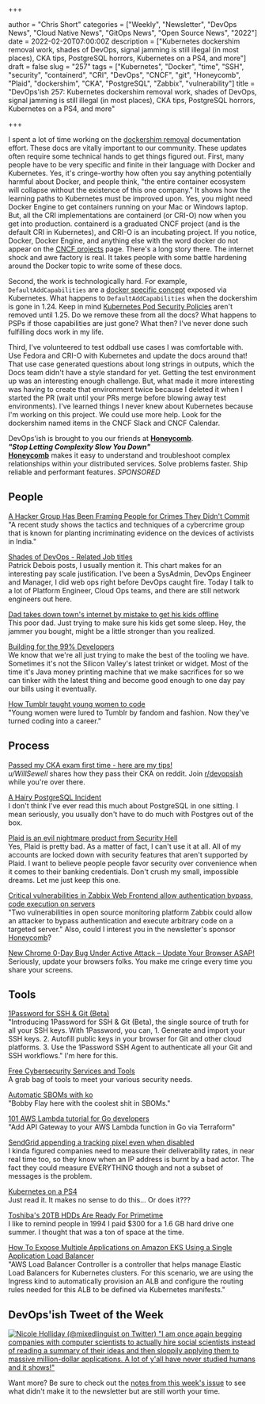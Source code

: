 +++

author = "Chris Short"
categories = ["Weekly", "Newsletter", "DevOps News", "Cloud Native News", "GitOps News", "Open Source News", "2022"]
date = 2022-02-20T07:00:00Z
description = ["Kubernetes dockershim removal work, shades of DevOps, signal jamming is still illegal (in most places), CKA tips, PostgreSQL horrors, Kubernetes on a PS4, and more"]
draft = false
slug = "257"
tags = ["Kubernetes", "Docker", "time", "SSH", "security", "containerd", "CRI", "DevOps", "CNCF", "git", "Honeycomb", "Plaid", "dockershim", "CKA", "PostgreSQL", "Zabbix", "vulnerability"]
title = "DevOps'ish 257: Kubernetes dockershim removal work, shades of DevOps, signal jamming is still illegal (in most places), CKA tips, PostgreSQL horrors, Kubernetes on a PS4, and more"

+++

I spent a lot of time working on the [dockershim removal](https://k8s.io/dockershim) documentation effort. These docs are vitally important to our community. These updates often require some technical hands to get things figured out. First, many people have to be very specific and finite in their language with Docker and Kubernetes. Yes, it's cringe-worthy how often you say anything potentially harmful about Docker, and people think, "the entire container ecosystem will collapse without the existence of this one company." It shows how the learning paths to Kubernetes must be improved upon. Yes, you might need Docker Engine to get containers running on your Mac or Windows laptop. But, all the CRI implementations are containerd (or CRI-O) now when you get into production. containerd is a graduated CNCF project (and is the default CRI in Kubernetes), and CRI-O is an incubating project. If you notice, Docker, Docker Engine, and anything else with the word docker do not appear on the [CNCF projects](https://www.cncf.io/projects/) page. There's a long story there. The internet shock and awe factory is real. It takes people with some battle hardening around the Docker topic to write some of these docs.

Second, the work is technologically hard. For example, `DefaultAddCapabilities` are a [docker specific concept](https://docs.petty.company/engine/reference/run/#runtime-privilege-and-linux-capabilities) exposed via Kubernetes. What happens to `DefaultAddCapabilities` when the dockershim is gone in 1.24. Keep in mind [Kubernetes Pod Security Policies](https://kubernetes.io/docs/concepts/policy/pod-security-policy/) aren't removed until 1.25. Do we remove these from all the docs? What happens to PSPs if those capabilities are just gone? What then? I've never done such fulfilling docs work in my life.

Third, I've volunteered to test oddball use cases I was comfortable with. Use Fedora and CRI-O with Kubernetes and update the docs around that! That use case generated questions about long strings in outputs, which the Docs team didn't have a style standard for yet. Getting the test environment up was an interesting enough challenge. But, what made it more interesting was having to create that environment twice because I deleted it when I started the PR (wait until your PRs merge before blowing away test environments). I've learned things I never knew about Kubernetes because I'm working on this project. We could use more help. Look for the dockershim named items in the CNCF Slack and CNCF Calendar.

DevOps'ish is brought to you our friends at [**Honeycomb**](https://ui.honeycomb.io/signup?&utm_source=devopsish&utm_medium=newsletter&utm_campaign=ad&utm_content=product-signup).  
***"Stop Letting Complexity Slow You Down"***  
[**Honeycomb**](https://ui.honeycomb.io/signup?&utm_source=devopsish&utm_medium=newsletter&utm_campaign=ad&utm_content=product-signup) makes it easy to understand and troubleshoot complex relationships within your distributed services. Solve problems faster. Ship reliable and performant features. *SPONSORED*

## People

[A Hacker Group Has Been Framing People for Crimes They Didn't Commit](https://gizmodo.com/a-hacker-group-has-been-framing-people-for-crimes-they-1848522497)  
"A recent study shows the tactics and techniques of a cybercrime group that is known for planting incriminating evidence on the devices of activists in India."

[Shades of DevOps - Related Job titles](https://www.jedi.be/blog/2022/02/11/shades-of-devops-roles/)  
Patrick Debois posts, I usually mention it. This chart makes for an interesting pay scale justification. I've been a SysAdmin, DevOps Engineer and Manager, I did web ops right before DevOps caught fire. Today I talk to a lot of Platform Engineer, Cloud Ops teams, and there are still network engineers out here.

[Dad takes down town's internet by mistake to get his kids offline](https://www.bleepingcomputer.com/news/technology/dad-takes-down-towns-internet-by-mistake-to-get-his-kids-offline/)  
This poor dad. Just trying to make sure his kids get some sleep. Hey, the jammer you bought, might be a little stronger than you realized.

[Building for the 99% Developers](https://future.a16z.com/software-development-building-for-99-developers/)  
We know that we're all just trying to make the best of the tooling we have. Sometimes it's not the Silicon Valley's latest trinket or widget. Most of the time it's Java money printing machine that we make sacrifices for so we can tinker with the latest thing and become good enough to one day pay our bills using it eventually.

[How Tumblr taught young women to code](https://mashable.com/article/tumblr-girl-learn-code)  
"Young women were lured to Tumblr by fandom and fashion. Now they've turned coding into a career."

## Process

[Passed my CKA exam first time - here are my tips!](https://www.reddit.com/r/kubernetes/comments/ssk065/passed_my_cka_exam_first_time_here_are_my_tips/)  
*u/WillSewell* shares how they pass their CKA on reddit. Join [r/devopsish](https://www.reddit.com/r/devopsish/) while you're over there.

[A Hairy PostgreSQL Incident](https://ardentperf.com/2022/02/10/a-hairy-postgresql-incident/)  
I don't think I've ever read this much about PostgreSQL in one sitting. I mean seriously, you usually don't have to do much with Postgres out of the box.

[Plaid is an evil nightmare product from Security Hell](https://drewdevault.com/2022/02/19/Plaid-is-an-evil-nightmare-product.html)  
Yes, Plaid is pretty bad. As a matter of fact, I can't use it at all. All of my accounts are locked down with security features that aren't supported by Plaid. I want to believe people people favor security over convenience when it comes to their banking credentials. Don't crush my small, impossible dreams. Let me just keep this one.

[Critical vulnerabilities in Zabbix Web Frontend allow authentication bypass, code execution on servers](https://portswigger.net/daily-swig/critical-vulnerabilities-in-zabbix-web-frontend-allow-authentication-bypass-code-execution-on-servers)  
"Two vulnerabilities in open source monitoring platform Zabbix could allow an attacker to bypass authentication and execute arbitrary code on a targeted server." Also, could I interest you in the newsletter's sponsor [Honeycomb](https://ui.honeycomb.io/signup?&utm_source=devopsish&utm_medium=newsletter&utm_campaign=ad&utm_content=product-signup)?

[New Chrome 0-Day Bug Under Active Attack – Update Your Browser ASAP!](https://thehackernews.com/2022/02/new-chrome-0-day-bug-under-active.html)  
Seriously, update your browsers folks. You make me cringe every time you share your screens.

## Tools

[1Password for SSH & Git (Beta)](https://developer.1password.com/docs/ssh/)  
"Introducing 1Password for SSH & Git (Beta), the single source of truth for all your SSH keys. With 1Password, you can, 1. Generate and import your SSH keys. 2. Autofill public keys in your browser for Git and other cloud platforms. 3. Use the 1Password SSH Agent to authenticate all your Git and SSH workflows." I'm here for this.

[Free Cybersecurity Services and Tools](https://www.cisa.gov/free-cybersecurity-services-and-tools)  
A grab bag of tools to meet your various security needs.

[Automatic SBOMs with ko](https://blog.chainguard.dev/auto-sboms-with-ko/)  
"Bobby Flay here with the coolest shit in SBOMs."

[101 AWS Lambda tutorial for Go developers](https://blog.mantil.com/101-aws-lambda-tutorial-for-go-developers-api-gateway-part-2-7008d2b64a4e)  
"Add API Gateway to your AWS Lambda function in Go via Terraform"

[SendGrid appending a tracking pixel even when disabled](https://cappe.github.io/blog/sendgrid-appending-a-tracking-pixel.html)  
I kinda figured companies need to measure their deliverability rates, in near real time too, so they know when an IP address is burnt by a bad actor. The fact they could measure EVERYTHING though and not a subset of messages is the problem.

[Kubernetes on a PS4](https://zhekunhu.xyz/ps4-kubernetes.html)  
Just read it. It makes no sense to do this... Or does it???

[Toshiba's 20TB HDDs Are Ready For Primetime](https://www.tomshardware.com/news/toshiba-20tb-drive-validated)  
I like to remind people in 1994 I paid $300 for a 1.6 GB hard drive one summer. I thought that was a ton of space at the time.

[How To Expose Multiple Applications on Amazon EKS Using a Single Application Load Balancer](https://aws.amazon.com/blogs/containers/how-to-expose-multiple-applications-on-amazon-eks-using-a-single-application-load-balancer/)  
"AWS Load Balancer Controller is a controller that helps manage Elastic Load Balancers for Kubernetes clusters. For this scenario, we are using the Ingress kind to automatically provision an ALB and configure the routing rules needed for this ALB to be defined via Kubernetes manifests."

## DevOps'ish Tweet of the Week

[![Nicole Holliday (@mixedlinguist on Twitter) "I am once again begging companies with computer scientists to actually hire social scientists instead of reading a summary of their ideas and then sloppily applying them to massive million-dollar applications. A lot of y'all have never studied humans and it shows!"](https://shortcdn.com/devopsish/257-devopsish-tweet-of-the-week.webp)](https://twitter.com/mixedlinguist/status/1493213892620832776)

Want more? Be sure to check out the [notes from this week's issue](https://github.com/chris-short/devopsish.com/blob/main/content/post/257/notes.md) to see what didn't make it to the newsletter but are still worth your time.
